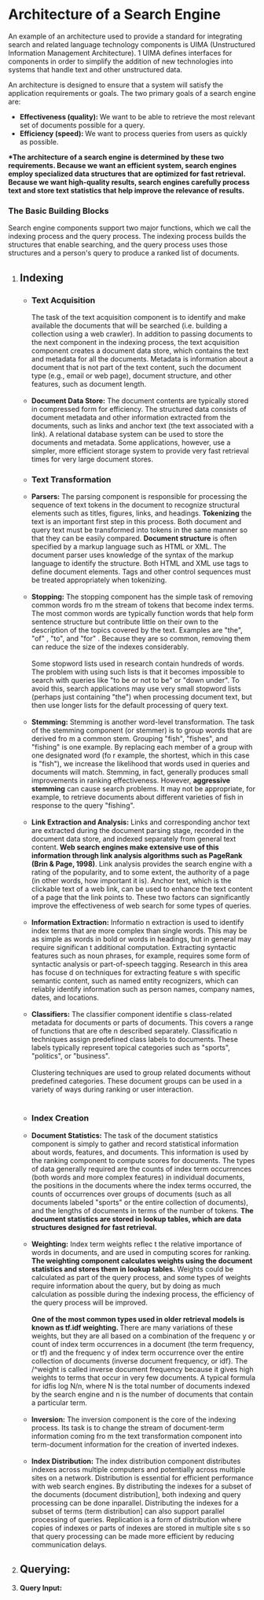 <h1>Architecture of a Search Engine</h1>
<p>An example of an architecture used to
provide a standard for integrating search and related language technology components is UIMA (Unstructured Information Management Architecture).
1
 UIMA
defines interfaces for components in order to simplify the addition of new technologies into systems that handle text and other unstructured data.</p>

<p>An architecture is designed to ensure that a system will satisfy the application
requirements or goals. The two primary goals of a search engine are:</p>

<ul>
<li><strong>Effectiveness (quality): </strong>We want to be able to retrieve the most relevant set of
documents possible for a query.</li>
<li><strong>Efficiency (speed): </strong>We want to process queries from users as quickly as possible.</li></ul>

<p><strong>*The architecture of a search engine is determined by these two requirements.
Because we want an efficient system, search engines employ specialized data structures that are optimized for fast retrieval. Because we want high-quality results,
search engines carefully process text and store text statistics that help improve the
relevance of results.</strong></p>

<h3>The Basic Building Blocks</h3>
<p>Search engine components support two major functions, which we call the indexing process and the query process. The indexing process builds the structures that
enable searching, and the query process uses those structures and a person's query
to produce a ranked list of documents.</p>

<ol>
<li><h2>Indexing</h2></li>

<ul><li><h3>Text Acquisition</h3> The task of the text acquisition component is to identify and make available
the documents that will be searched (i.e. building a collection using a web crawler). In addition to passing documents to the next component in the indexing process, the text acquisition component creates a document data store, which contains the text and metadata for all the documents.
Metadata is information about a document that is not part of the text content,
such the document type (e.g., email or web page), document structure, and other
features, such as document length. </li>
<br>
<li><strong>Document Data Store:</strong> The document contents are typically stored in compressed form for efficiency. The structured data
consists of document metadata and other information extracted from the documents, such as links and anchor text (the text associated with a link). A relational
database system can be used to store the documents and metadata. Some applications, however, use a simpler, more efficient storage system to provide very fast
retrieval times for very large document stores. </li>

<li><h3>Text Transformation</h3> </li>

<li><strong>Parsers:</strong> The parsing component is responsible for processing the sequence of text tokens
in the document to recognize structural elements such as titles, figures, links, and
headings. <strong>Tokenizing</strong> the text is an important first step in this process. Both document and query text must be transformed into tokens in the same manner so that they can be easily compared. <strong>Document structure</strong> is often specified by a markup language such as HTML
or XML. The document parser uses knowledge of the syntax of the
markup language to identify the structure. Both HTML and XML use tags to define document elements. Tags and
other control sequences must be treated appropriately when tokenizing. </li>

<br>

<li><strong>Stopping:</strong> The stopping component has the simple task of removing common words fro m
the stream of tokens that become index terms. The most common words are typically function words that help form sentence structure but contribute little on
their own to the description of the topics covered by the text. Examples are "the",
"of" , "to", and "for" . Because they are so common, removing them can reduce the
size of the indexes considerably.

<br>
<br>
Some stopword lists used in research contain hundreds of words. The
problem with using such lists is that it becomes impossible to search with queries
like "to be or not to be" or "down under". To avoid this, search applications may
use very small stopword lists (perhaps just containing "the") when processing document text, but then use longer lists for the default processing of query text.
</li>

<br>

<li><strong>Stemming:</strong> Stemming is another word-level transformation. The task of the stemming component (or stemmer) is to group words that are derived fro m a common stem.
Grouping "fish", "fishes", and "fishing" is one example. By replacing each member
of a group with one designated word (fo r example, the shortest, which in this case
is "fish"), we increase the likelihood that words used in queries and documents
will match. Stemming, in fact, generally produces small improvements in ranking
effectiveness. However, <strong>aggressive stemming</strong> can cause search problems. It may not be
appropriate, for example, to retrieve documents about different varieties of fish in
response to the query "fishing".  </li>

<br>

<li><strong>Link Extraction and Analysis:</strong> Links and corresponding anchor text are extracted during the document parsing stage, recorded in the document data store, and indexed separately from general text content.<strong> Web search engines make extensive use of this information
through link analysis algorithms such as PageRank (Brin & Page, 1998)</strong>. Link
analysis provides the search engine with a rating of the popularity, and to some
extent, the authority of a page (in other words, how important it is). Anchor text,
which is the clickable text of a web link, can be used to enhance the text content
of a page that the link points to. These two factors can significantly improve the
effectiveness of web search for some types of queries.</li>

<br>

<li><strong>Information Extraction:</strong> Informatio n extraction is used to identify index terms that are more complex than
single words. This may be as simple as words in bold or words in headings, but in
general may require significan t additional computation. Extracting syntactic features such as noun phrases, for example, requires some form of syntactic analysis
or part-of-speech tagging. Research in this area has focuse d on techniques for extracting feature s with specific semantic content, such as named entity recognizers,
which can reliably identify information such as person names, company names,
dates, and locations.</li>

<br>

<li><strong>Classifiers:</strong> The classifier component identifie s class-related metadata for documents or parts
of documents. This covers a range of functions that are ofte n described separately.
Classificatio n techniques assign predefined class labels to documents. These labels
typically represent topical categories such as "sports", "politics", or "business".
<br><br>
Clustering techniques are used to group related documents without predefined
categories. These document groups can be used in a variety of ways during ranking
or user interaction.</li>

<br>

<li><h3>Index Creation</h3></li>

<li><strong>Document Statistics:</strong> The task of the document statistics component is simply to gather and record
statistical information about words, features, and documents. This information
is used by the ranking component to compute scores for documents. The types
of data generally required are the counts of index term occurrences (both words
and more complex features) in individual documents, the positions in the documents where the index terms occurred, the counts of occurrences over groups
of documents (such as all documents labeled "sports" or the entire collection of
documents), and the lengths of documents in terms of the number of tokens. <strong>The document statistics are stored in lookup tables, which are data
structures designed for fast retrieval.</strong></li>

<br>

<li><strong>Weighting:</strong> Index term weights reflec t the relative importance of words in documents, and
are used in computing scores for ranking. <strong>The weighting component calculates weights using
the document statistics and stores them in lookup tables.</strong> Weights could be calculated as part of the query process, and some types of weights require information
about the query, but by doing as much calculation as possible during the indexing
process, the efficiency of the query process will be improved.
<br><br>
<strong>One of the most common types used in older retrieval models is known as tf.idf
weighting. </strong> There are many variations of these weights, but they are all based on a
combination of the frequenc y or count of index term occurrences in a document
(the term frequency, or tf) and the frequenc y of index term occurrence over the
entire collection of documents (inverse document frequency, or idf}. The /^weight
is called inverse document frequency because it gives high weights to terms that
occur in very few documents. A typical formula for idfis log N/n, where N is the total number of documents indexed by the search engine and n is the number of
documents that contain a particular term.</li>

<br>

<li><strong>Inversion:</strong> The inversion component is the core of the indexing process. Its task is to change
the stream of document-term information coming fro m the text transformation
component into term-document information for the creation of inverted indexes.
</li>

<br>

<li><strong>Index Distribution:</strong> The index distribution component distributes indexes across multiple computers
and potentially across multiple sites on a network. Distribution is essential for
efficient performance with web search engines. By distributing the indexes for a
subset of the documents (document distribution], both indexing and query processing can be done inparallel. Distributing the indexes for a subset of terms (term
distribution] can also support parallel processing of queries. Replication is a form
of distribution where copies of indexes or parts of indexes are stored in multiple
site s so that query processing can be made more efficient by reducing communication delays.  </li>
</ul>



<li><h2>Querying:</h2></li>
<li><strong>Query Input:</strong> </li>
</ol>
